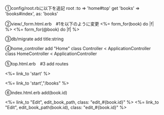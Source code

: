 ①config/root.rbに以下を追記
root :to => 'home#top'
get 'books' => 'books#index', as: 'books'

②view/_form.html.erb　#1を以下のように変更
<%= form_for(book) do |f| %>
<%= form_for(@book) do |f| %>

③db/migrate 
add title:string

④home_controller add "Home"
class Controller < ApplicationController
class HomeController < ApplicationController

⑤top.html.erb　#3 add routes
<p><%= link_to 'start' %></p>
<p><%= link_to 'start',"/books" %></p>

⑥index.html.erb add(book.id)
<td><%= link_to "Edit", edit_book_path, class: "edit_#{book.id}" %></td>
<td><%= link_to "Edit", edit_book_path(book.id), class: "edit_#{book.id}" %></td>
